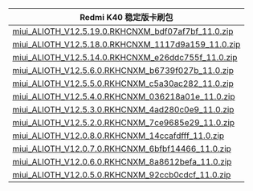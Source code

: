 | Redmi K40  稳定版卡刷包    |
| ---- |
| [miui_ALIOTH_V12.5.19.0.RKHCNXM_bdf07af7bf_11.0.zip](https://hugeota.d.miui.com/V12.5.19.0.RKHCNXM/miui_ALIOTH_V12.5.19.0.RKHCNXM_bdf07af7bf_11.0.zip)    |
| [miui_ALIOTH_V12.5.18.0.RKHCNXM_1117d9a159_11.0.zip](https://hugeota.d.miui.com/V12.5.18.0.RKHCNXM/miui_ALIOTH_V12.5.18.0.RKHCNXM_1117d9a159_11.0.zip)    |
| [miui_ALIOTH_V12.5.14.0.RKHCNXM_e26ddc755f_11.0.zip](https://hugeota.d.miui.com/V12.5.14.0.RKHCNXM/miui_ALIOTH_V12.5.14.0.RKHCNXM_e26ddc755f_11.0.zip)    |
| [miui_ALIOTH_V12.5.6.0.RKHCNXM_b6739f027b_11.0.zip](https://hugeota.d.miui.com/V12.5.6.0.RKHCNXM/miui_ALIOTH_V12.5.6.0.RKHCNXM_b6739f027b_11.0.zip)    |
| [miui_ALIOTH_V12.5.5.0.RKHCNXM_c5a30ac282_11.0.zip](https://hugeota.d.miui.com/V12.5.5.0.RKHCNXM/miui_ALIOTH_V12.5.5.0.RKHCNXM_c5a30ac282_11.0.zip)    |
| [miui_ALIOTH_V12.5.4.0.RKHCNXM_036218a01e_11.0.zip](https://hugeota.d.miui.com/V12.5.4.0.RKHCNXM/miui_ALIOTH_V12.5.4.0.RKHCNXM_036218a01e_11.0.zip)    |
| [miui_ALIOTH_V12.5.3.0.RKHCNXM_4ad280c0e9_11.0.zip](https://hugeota.d.miui.com/V12.5.3.0.RKHCNXM/miui_ALIOTH_V12.5.3.0.RKHCNXM_4ad280c0e9_11.0.zip)    |
| [miui_ALIOTH_V12.5.2.0.RKHCNXM_7ce9685e29_11.0.zip](https://hugeota.d.miui.com/V12.5.2.0.RKHCNXM/miui_ALIOTH_V12.5.2.0.RKHCNXM_7ce9685e29_11.0.zip)    |
| [miui_ALIOTH_V12.0.8.0.RKHCNXM_14ccafdfff_11.0.zip](https://hugeota.d.miui.com/V12.0.8.0.RKHCNXM/miui_ALIOTH_V12.0.8.0.RKHCNXM_14ccafdfff_11.0.zip)    |
| [miui_ALIOTH_V12.0.7.0.RKHCNXM_6bfbf14466_11.0.zip](https://hugeota.d.miui.com/V12.0.7.0.RKHCNXM/miui_ALIOTH_V12.0.7.0.RKHCNXM_6bfbf14466_11.0.zip)    |
| [miui_ALIOTH_V12.0.6.0.RKHCNXM_8a8612befa_11.0.zip](https://hugeota.d.miui.com/V12.0.6.0.RKHCNXM/miui_ALIOTH_V12.0.6.0.RKHCNXM_8a8612befa_11.0.zip)    |
| [miui_ALIOTH_V12.0.5.0.RKHCNXM_92ccb0cdcf_11.0.zip](https://hugeota.d.miui.com/V12.0.5.0.RKHCNXM/miui_ALIOTH_V12.0.5.0.RKHCNXM_92ccb0cdcf_11.0.zip)    |

